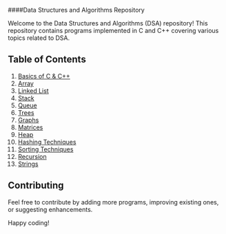 ####Data Structures and Algorithms Repository

Welcome to the Data Structures and Algorithms (DSA) repository! This repository contains programs implemented in C and C++ covering various topics related to DSA.

## Table of Contents

1. [Basics of C & C++](#basics-of-c--c)
2. [Array](#array)
3. [Linked List](#linked-list)
4. [Stack](#stack)
5. [Queue](#queue)
6. [Trees](#trees)
7. [Graphs](#graphs)
8. [Matrices](#matrices)
9. [Heap](#heap)
10. [Hashing Techniques](#hashing-techniques)
11. [Sorting Techniques](#sorting-techniques)
12. [Recursion](#recursion)
13. [Strings](#strings)

## Contributing

Feel free to contribute by adding more programs, improving existing ones, or suggesting enhancements. 

Happy coding!
